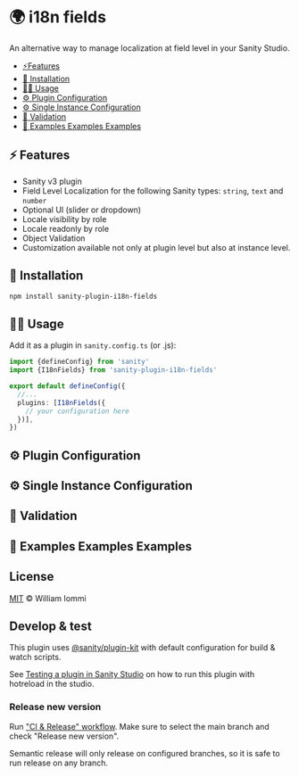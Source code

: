 # 🌍 i18n fields

An alternative way to manage localization at field level in your Sanity Studio.

- [⚡️Features](#features)
- [🔌 Installation](#installation)
- [🧑‍💻 Usage](#usage)
- [⚙️ Plugin Configuration](#plugin-configuration)
- [⚙️ Single Instance Configuration](#single-instance-configuration)
- [🚨 Validation](#validation)
- [🤩 Examples Examples Examples](#examples-examples-examples)

## ⚡️ Features

- Sanity v3 plugin
- Field Level Localization for the following Sanity types: `string`, `text` and `number`
- Optional UI (slider or dropdown)
- Locale visibility by role
- Locale readonly by role
- Object Validation
- Customization available not only at plugin level but also at instance level.

## 🔌 Installation

```sh
npm install sanity-plugin-i18n-fields
```

## 🧑‍💻 Usage

Add it as a plugin in `sanity.config.ts` (or .js):

```ts
import {defineConfig} from 'sanity'
import {I18nFields} from 'sanity-plugin-i18n-fields'

export default defineConfig({
  //...
  plugins: [I18nFields({
    // your configuration here
  })],
})
```
## ⚙️ Plugin Configuration
## ⚙️ Single Instance Configuration
## 🚨 Validation
## 🤩 Examples Examples Examples

## License

[MIT](LICENSE) © William Iommi

## Develop & test

This plugin uses [@sanity/plugin-kit](https://github.com/sanity-io/plugin-kit)
with default configuration for build & watch scripts.

See [Testing a plugin in Sanity Studio](https://github.com/sanity-io/plugin-kit#testing-a-plugin-in-sanity-studio)
on how to run this plugin with hotreload in the studio.


### Release new version

Run ["CI & Release" workflow](https://github.com/williamiommi/sanity-plugin-i18n-fields/actions/workflows/main.yml).
Make sure to select the main branch and check "Release new version".

Semantic release will only release on configured branches, so it is safe to run release on any branch.
